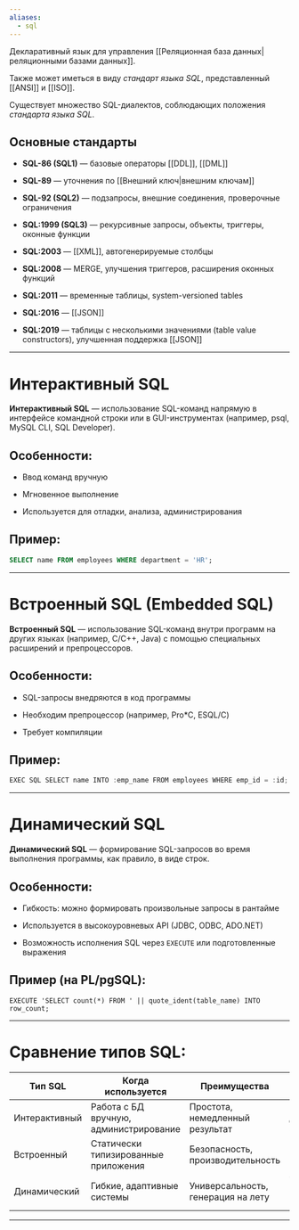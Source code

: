 ```yaml
---
aliases:
  - sql
---
```

Декларативный язык для управления [[Реляционная база данных|реляционными базами данных]].

Также может иметься в виду *стандарт языка SQL*, представленный [[ANSI]] и [[ISO]].

Существует множество SQL-диалектов, соблюдающих положения *стандарта языка SQL*.

## Основные стандарты

- **SQL-86 (SQL1)** — базовые операторы [[DDL]], [[DML]]
    
- **SQL-89** — уточнения по [[Внешний ключ|внешним ключам]]
    
- **SQL-92 (SQL2)** — подзапросы, внешние соединения, проверочные ограничения
    
- **SQL:1999 (SQL3)** — рекурсивные запросы, объекты, триггеры, оконные функции
    
- **SQL:2003** — [[XML]], автогенерируемые столбцы
    
- **SQL:2008** — MERGE, улучшения триггеров, расширения оконных функций
    
- **SQL:2011** — временные таблицы, system-versioned tables
    
- **SQL:2016** — [[JSON]]
    
- **SQL:2019** — таблицы с несколькими значениями (table value constructors), улучшенная поддержка [[JSON]]

---
# Интерактивный SQL

**Интерактивный SQL** — использование SQL-команд напрямую в интерфейсе командной строки или в GUI-инструментах (например, psql, MySQL CLI, SQL Developer).

## Особенности:

- Ввод команд вручную
    
- Мгновенное выполнение
    
- Используется для отладки, анализа, администрирования
    

## Пример:

```sql
SELECT name FROM employees WHERE department = 'HR';
```

---

# Встроенный SQL (Embedded SQL)

**Встроенный SQL** — использование SQL-команд внутри программ на других языках (например, C/C++, Java) с помощью специальных расширений и препроцессоров.

## Особенности:

- SQL-запросы внедряются в код программы
    
- Необходим препроцессор (например, Pro*C, ESQL/C)
    
- Требует компиляции
    

## Пример:

```c
EXEC SQL SELECT name INTO :emp_name FROM employees WHERE emp_id = :id;
```

---

# Динамический SQL

**Динамический SQL** — формирование SQL-запросов во время выполнения программы, как правило, в виде строк.

## Особенности:

- Гибкость: можно формировать произвольные запросы в рантайме
    
- Используется в высокоуровневых API (JDBC, ODBC, ADO.NET)
    
- Возможность исполнения SQL через `EXECUTE` или подготовленные выражения
    

## Пример (на PL/pgSQL):

```plpgsql
EXECUTE 'SELECT count(*) FROM ' || quote_ident(table_name) INTO row_count;
```

---

# Сравнение типов SQL:

|Тип SQL|Когда используется|Преимущества|Недостатки|
|---|---|---|---|
|Интерактивный|Работа с БД вручную, администрирование|Простота, немедленный результат|Неподходит для автоматизации|
|Встроенный|Статически типизированные приложения|Безопасность, производительность|Требует препроцессора|
|Динамический|Гибкие, адаптивные системы|Универсальность, генерация на лету|Уязвим к SQL-инъекциям, сложнее|

---
